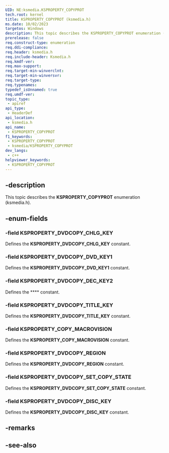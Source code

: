 ```yaml
---
UID: NE:ksmedia.KSPROPERTY_COPYPROT
tech.root: kernel
title: KSPROPERTY_COPYPROT (ksmedia.h)
ms.date: 10/02/2023
targetos: Windows
description: This topic describes the KSPROPERTY_COPYPROT enumeration (ksmedia.h).
prerelease: false
req.construct-type: enumeration
req.ddi-compliance: 
req.header: ksmedia.h
req.include-header: Ksmedia.h
req.kmdf-ver: 
req.max-support: 
req.target-min-winverclnt: 
req.target-min-winversvr: 
req.target-type: 
req.typenames: 
typedef_isUnnamed: true
req.umdf-ver: 
topic_type:
 - apiref
api_type:
 - HeaderDef
api_location:
 - ksmedia.h
api_name:
 - KSPROPERTY_COPYPROT
f1_keywords:
 - KSPROPERTY_COPYPROT
 - ksmedia/KSPROPERTY_COPYPROT
dev_langs:
 - c++
helpviewer_keywords:
 - KSPROPERTY_COPYPROT
---
```


## -description

This topic describes the **KSPROPERTY_COPYPROT** enumeration (ksmedia.h).

## -enum-fields

### -field KSPROPERTY_DVDCOPY_CHLG_KEY

Defines the **KSPROPERTY_DVDCOPY_CHLG_KEY** constant.

### -field KSPROPERTY_DVDCOPY_DVD_KEY1

Defines the **KSPROPERTY_DVDCOPY_DVD_KEY1** constant.

### -field KSPROPERTY_DVDCOPY_DEC_KEY2

Defines the **** constant.

### -field KSPROPERTY_DVDCOPY_TITLE_KEY

Defines the **KSPROPERTY_DVDCOPY_TITLE_KEY** constant.

### -field KSPROPERTY_COPY_MACROVISION

Defines the **KSPROPERTY_COPY_MACROVISION** constant.

### -field KSPROPERTY_DVDCOPY_REGION

Defines the **KSPROPERTY_DVDCOPY_REGION** constant.

### -field KSPROPERTY_DVDCOPY_SET_COPY_STATE

Defines the **KSPROPERTY_DVDCOPY_SET_COPY_STATE** constant.

### -field KSPROPERTY_DVDCOPY_DISC_KEY

Defines the **KSPROPERTY_DVDCOPY_DISC_KEY** constant.

## -remarks

## -see-also
